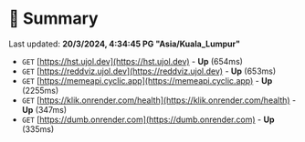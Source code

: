 # 📖 Summary
Last updated: **20/3/2024, 4:34:45 PG "Asia/Kuala_Lumpur"**

- `GET` [https://hst.ujol.dev](https://hst.ujol.dev) - **Up** (654ms)
- `GET` [https://reddviz.ujol.dev](https://reddviz.ujol.dev) - **Up** (653ms)
- `GET` [https://memeapi.cyclic.app](https://memeapi.cyclic.app) - **Up** (2255ms)
- `GET` [https://klik.onrender.com/health](https://klik.onrender.com/health) - **Up** (347ms)
- `GET` [https://dumb.onrender.com](https://dumb.onrender.com) - **Up** (335ms)
